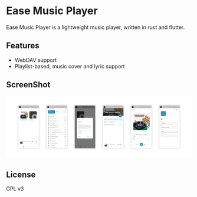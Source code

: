 # Ease Music Player

Ease Music Player is a lightweight music player, written in rust and flutter. 

Features
----

- WebDAV support  
- Playlist-based, music cover and lyric support  

ScreenShot
----

![screenshot](./screenshots/screenshot.png)

License
----

GPL v3
